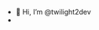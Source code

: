 - 👋 Hi, I’m @twilight2dev
- 
<!---
twilight2dev/twilight2dev is a ✨ special ✨ repository because its `README.md` (this file) appears on your GitHub profile.
You can click the Preview link to take a look at your changes.
--->

